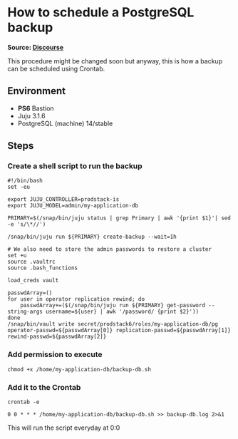 # How to schedule a PostgreSQL backup
**Source: [Discourse](https://discourse.canonical.com/t/how-to-schedule-a-posgresql-backup/3189)**

This procedure might be changed soon but anyway, this is how a backup can be scheduled using Crontab.

## Environment

* **PS6** Bastion
* Juju 3.1.6
* PostgreSQL (machine) 14/stable

## Steps

### Create a shell script to run the backup

```
#!/bin/bash
set -eu

export JUJU_CONTROLLER=prodstack-is
export JUJU_MODEL=admin/my-application-db

PRIMARY=$(/snap/bin/juju status | grep Primary | awk '{print $1}'| sed -e 's/\*//')

/snap/bin/juju run ${PRIMARY} create-backup --wait=1h

# We also need to store the admin passwords to restore a cluster
set +u
source .vaultrc
source .bash_functions

load_creds vault

passwdArray=()
for user in operator replication rewind; do
    passwdArray+=($(/snap/bin/juju run ${PRIMARY} get-password --string-args username=${user} | awk '/password/ {print $2}'))
done
/snap/bin/vault write secret/prodstack6/roles/my-application-db/pg operator-passwd=${passwdArray[0]} replication-passwd=${passwdArray[1]} rewind-passwd=${passwdArray[2]}
```

### Add permission to execute

```
chmod +x /home/my-application-db/backup-db.sh
```

### Add it to the Crontab

```
crontab -e
```

```
0 0 * * * /home/my-application-db/backup-db.sh >> backup-db.log 2>&1
```

This will run the script everyday at 0:0



